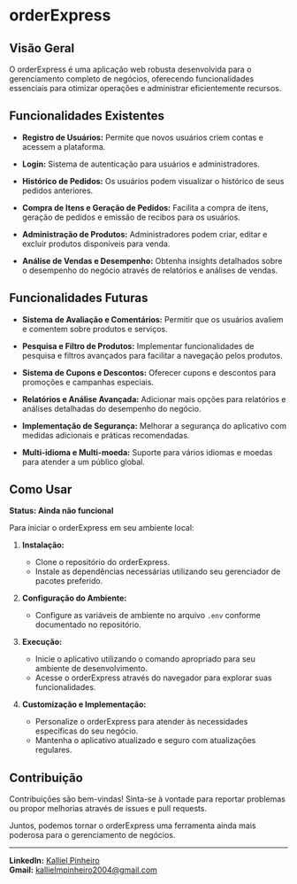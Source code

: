 # orderExpress

## Visão Geral

O orderExpress é uma aplicação web robusta desenvolvida para o gerenciamento completo de negócios, oferecendo funcionalidades essenciais para otimizar operações e administrar eficientemente recursos.

## Funcionalidades Existentes

- **Registro de Usuários:** Permite que novos usuários criem contas e acessem a plataforma.
  
- **Login:** Sistema de autenticação para usuários e administradores.
  
- **Histórico de Pedidos:** Os usuários podem visualizar o histórico de seus pedidos anteriores.
  
- **Compra de Itens e Geração de Pedidos:** Facilita a compra de itens, geração de pedidos e emissão de recibos para os usuários.

- **Administração de Produtos:** Administradores podem criar, editar e excluir produtos disponíveis para venda.

- **Análise de Vendas e Desempenho:** Obtenha insights detalhados sobre o desempenho do negócio através de relatórios e análises de vendas.

## Funcionalidades Futuras

- **Sistema de Avaliação e Comentários:** Permitir que os usuários avaliem e comentem sobre produtos e serviços.

- **Pesquisa e Filtro de Produtos:** Implementar funcionalidades de pesquisa e filtros avançados para facilitar a navegação pelos produtos.

- **Sistema de Cupons e Descontos:** Oferecer cupons e descontos para promoções e campanhas especiais.

- **Relatórios e Análise Avançada:** Adicionar mais opções para relatórios e análises detalhadas do desempenho do negócio.

- **Implementação de Segurança:** Melhorar a segurança do aplicativo com medidas adicionais e práticas recomendadas.

- **Multi-idioma e Multi-moeda:** Suporte para vários idiomas e moedas para atender a um público global.

## Como Usar

**Status: Ainda não funcional**

Para iniciar o orderExpress em seu ambiente local:

1. **Instalação:**
   - Clone o repositório do orderExpress.
   - Instale as dependências necessárias utilizando seu gerenciador de pacotes preferido.

2. **Configuração do Ambiente:**
   - Configure as variáveis de ambiente no arquivo `.env` conforme documentado no repositório.

3. **Execução:**
   - Inicie o aplicativo utilizando o comando apropriado para seu ambiente de desenvolvimento.
   - Acesse o orderExpress através do navegador para explorar suas funcionalidades.

4. **Customização e Implementação:**
   - Personalize o orderExpress para atender às necessidades específicas do seu negócio.
   - Mantenha o aplicativo atualizado e seguro com atualizações regulares.

## Contribuição

Contribuições são bem-vindas! Sinta-se à vontade para reportar problemas ou propor melhorias através de issues e pull requests.

Juntos, podemos tornar o orderExpress uma ferramenta ainda mais poderosa para o gerenciamento de negócios.

---

**LinkedIn:** [Kalliel Pinheiro](https://www.linkedin.com/in/kalliel-pinheiro/)  
**Gmail:** kallielmpinheiro2004@gmail.com
